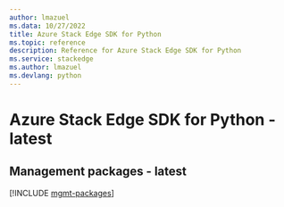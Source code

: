 ```yaml
---
author: lmazuel
ms.data: 10/27/2022
title: Azure Stack Edge SDK for Python
ms.topic: reference
description: Reference for Azure Stack Edge SDK for Python
ms.service: stackedge
ms.author: lmazuel
ms.devlang: python
---
```

# Azure Stack Edge SDK for Python - latest

## Management packages - latest
[!INCLUDE [mgmt-packages](stack-edge-mgmt-index.md)]